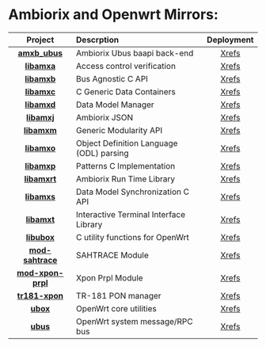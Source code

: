 # Ambiorix and Openwrt Mirrors:

|  **Project**        |        **Descrption**                    | **Deployment** |
|:-------------------:|:-----------------------------------------|:--------------:|
| **[amxb_ubus]**     | Ambiorix Ubus baapi back-end             |  [Xrefs](https://klab-ambiorix.github.io/amxb_ubus)      |
| **[libamxa]**       | Access control verification              |  [Xrefs](https://klab-ambiorix.github.io/libamxa)        |
| **[libamxb]**       | Bus Agnostic C API                       |  [Xrefs](https://klab-ambiorix.github.io/libamxb)        |
| **[libamxc]**       | C Generic Data Containers                |  [Xrefs](https://klab-ambiorix.github.io/libamxc)        |
| **[libamxd]**       | Data Model Manager                       |  [Xrefs](https://klab-ambiorix.github.io/libamxd)        |
| **[libamxj]**       | Ambiorix JSON                            |  [Xrefs](https://klab-ambiorix.github.io/libamxj)        |
| **[libamxm]**       | Generic Modularity API                   |  [Xrefs](https://klab-ambiorix.github.io/libamxm)        |
| **[libamxo]**       | Object Definition Language (ODL) parsing |  [Xrefs](https://klab-ambiorix.github.io/libamxo)        |
| **[libamxp]**       | Patterns C Implementation                |  [Xrefs](https://klab-ambiorix.github.io/libamxp)        |
| **[libamxrt]**      | Ambiorix Run Time Library                |  [Xrefs](https://klab-ambiorix.github.io/libamxrt)       |
| **[libamxs]**       | Data Model Synchronization C API         |  [Xrefs](https://klab-ambiorix.github.io/libamxs)        |
| **[libamxt]**       | Interactive Terminal Interface Library   |  [Xrefs](https://klab-ambiorix.github.io/libamxt)        |
| **[libubox]**       | C utility functions for OpenWrt          |  [Xrefs](https://klab-ambiorix.github.io/libubox)        |
| **[mod-sahtrace]**  | SAHTRACE Module                          |  [Xrefs](https://klab-ambiorix.github.io/mod-sahtrace)   |
| **[mod-xpon-prpl]** | Xpon Prpl Module                         |  [Xrefs](https://klab-ambiorix.github.io/mod-xpon-prpl)  |
| **[tr181-xpon]**    | TR-181 PON manager                       |  [Xrefs](https://klab-ambiorix.github.io/tr181-xpon)     |
| **[ubox]**          | OpenWrt core utilities                   |  [Xrefs](https://klab-ambiorix.github.io/ubox)           |
| **[ubus]**          | OpenWrt system message/RPC bus           |  [Xrefs](https://klab-ambiorix.github.io/ubus)           |

[amxb_ubus]: https://github.com/klab-ambiorix/amxb_ubus
[libamxa]: https://github.com/klab-ambiorix/libamxa
[libamxb]: https://github.com/klab-ambiorix/libamxb
[libamxc]: https://github.com/klab-ambiorix/libamxc
[libamxd]: https://github.com/klab-ambiorix/libamxd
[libamxj]: https://github.com/klab-ambiorix/libamxj
[libamxm]: https://github.com/klab-ambiorix/libamxm
[libamxo]: https://github.com/klab-ambiorix/libamxo
[libamxp]: https://github.com/klab-ambiorix/libamxp
[libamxrt]: https://github.com/klab-ambiorix/libamxrt
[libamxs]: https://github.com/klab-ambiorix/libamxs
[libamxt]: https://github.com/klab-ambiorix/libamxt
[libubox]: https://github.com/klab-ambiorix/libubox
[mod-sahtrace]: https://github.com/klab-ambiorix/mod-sahtrace
[mod-xpon-prpl]: https://github.com/klab-ambiorix/mod-xpon-prpl
[tr181-xpon]: https://github.com/klab-ambiorix/tr181-xpon
[ubox]: https://github.com/klab-ambiorix/ubox
[ubus]: https://github.com/klab-ambiorix/ubus
